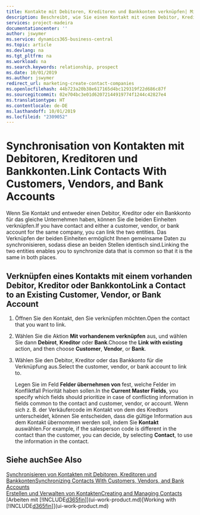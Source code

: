 ```yaml
---
title: Kontakte mit Debitoren, Kreditoren und Bankkonten verknüpfen| Microsoft Docs
description: Beschreibt, wie Sie einen Kontakt mit einem Debitor, Kreditor oder einem Bankkonto aus dem gleichen Unternehmen verknüpfen, sodass Sie allgemeine Daten synchronisieren können.
services: project-madeira
documentationcenter: ''
author: jswymer
ms.service: dynamics365-business-central
ms.topic: article
ms.devlang: na
ms.tgt_pltfrm: na
ms.workload: na
ms.search.keywords: relationship, prospect
ms.date: 10/01/2019
ms.author: jswymer
redirect_url: marketing-create-contact-companies
ms.openlocfilehash: 44b723a20b38e617165d4bc129319f22d686c87f
ms.sourcegitcommit: 02e704bc3e01d62072144919774f1244c42827e4
ms.translationtype: HT
ms.contentlocale: de-DE
ms.lasthandoff: 10/01/2019
ms.locfileid: "2309052"
---
```

# <a name="link-contacts-with-customers-vendors-and-bank-accounts"></a><span data-ttu-id="af4ab-103">Synchronisation von Kontakten mit Debitoren, Kreditoren und Bankkonten.</span><span class="sxs-lookup"><span data-stu-id="af4ab-103">Link Contacts With Customers, Vendors, and Bank Accounts</span></span>
<span data-ttu-id="af4ab-104">Wenn Sie Kontakt und entweder einen Debitor, Kreditor oder ein Bankkonto für das gleiche Unternehmen haben, können Sie die beiden Einheiten verknüpfen.</span><span class="sxs-lookup"><span data-stu-id="af4ab-104">If you have contact and either a customer, vendor, or bank account for the same company, you can link the two entities.</span></span> <span data-ttu-id="af4ab-105">Das Verknüpfen der beiden Einheiten ermöglicht Ihnen gemeinsame Daten zu synchronisieren, sodass diese an beiden Stellen identisch sind.</span><span class="sxs-lookup"><span data-stu-id="af4ab-105">Linking the two entities enables you to synchronize data that is common so that it is the same in both places.</span></span>

## <a name="link-a-contact-to-an-existing-customer-vendor-or-bank-account"></a><span data-ttu-id="af4ab-106">Verknüpfen eines Kontakts mit einem vorhanden Debitor, Kreditor oder Bankkonto</span><span class="sxs-lookup"><span data-stu-id="af4ab-106">Link a Contact to an Existing Customer, Vendor, or Bank Account</span></span>
1. <span data-ttu-id="af4ab-107">Öffnen Sie den Kontakt, den Sie verknüpfen möchten.</span><span class="sxs-lookup"><span data-stu-id="af4ab-107">Open the contact that you want to link.</span></span>
2. <span data-ttu-id="af4ab-108">Wählen Sie die Aktion **Mit vorhandenem verknüpfen** aus, und wählen Sie dann **Debirot**, **Kreditor** oder **Bank**.</span><span class="sxs-lookup"><span data-stu-id="af4ab-108">Choose the **Link with existing** action, and then choose **Customer**, **Vendor**, or **Bank**.</span></span>
3. <span data-ttu-id="af4ab-109">Wählen Sie den Debitor, Kreditor oder das Bankkonto für die Verknüpfung aus.</span><span class="sxs-lookup"><span data-stu-id="af4ab-109">Select the customer, vendor, or bank account to link to.</span></span>

   <span data-ttu-id="af4ab-110">Legen Sie im Feld **Felder übernehmen von** fest, welche Felder im Konfliktfall Priorität haben sollen.</span><span class="sxs-lookup"><span data-stu-id="af4ab-110">In the **Current Master Fields**, you specify which fields should prioritize in case of conflicting information in fields common to the contact and customer, vendor, or account.</span></span> <span data-ttu-id="af4ab-111">Wenn sich z. B. der Verkäufercode im Kontakt von dem des Kredtors unterscheidet, können Sie entscheiden, dass die gültige Information aus dem Kontakt übernommen werden soll, indem Sie **Kontakt** auswählen.</span><span class="sxs-lookup"><span data-stu-id="af4ab-111">For example, if the salesperson code is different in the contact than the customer, you can decide, by selecting **Contact**, to use the information in the contact.</span></span>

## <a name="see-also"></a><span data-ttu-id="af4ab-112">Siehe auch</span><span class="sxs-lookup"><span data-stu-id="af4ab-112">See Also</span></span>
[<span data-ttu-id="af4ab-113">Synchronisieren von Kontakten mit Debitoren, Kreditoren und Bankkonten</span><span class="sxs-lookup"><span data-stu-id="af4ab-113">Synchronizing Contacts With Customers, Vendors, and Bank Accounts</span></span>](marketing-synchronize-contacts-customers-vendors-bank-accounts.md)  
[<span data-ttu-id="af4ab-114">Erstellen und Verwalten von Kontakten</span><span class="sxs-lookup"><span data-stu-id="af4ab-114">Creating and Managing Contacts</span></span>](marketing-contacts.md)  
<span data-ttu-id="af4ab-115">[Arbeiten mit [!INCLUDE[d365fin](includes/d365fin_md.md)]](ui-work-product.md)</span><span class="sxs-lookup"><span data-stu-id="af4ab-115">[Working with [!INCLUDE[d365fin](includes/d365fin_md.md)]](ui-work-product.md)</span></span>  
